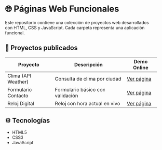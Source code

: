 # 🌐 Páginas Web Funcionales

Este repositorio contiene una colección de proyectos web desarrollados con HTML, CSS y JavaScript. Cada carpeta representa una aplicación funcional.

## 🚀 Proyectos publicados

| Proyecto               | Descripción                        | Demo Online                                  |
|------------------------|------------------------------------|----------------------------------------------|
| Clima (API Weather)    | Consulta de clima por ciudad       | [Ver página](https://TU_USUARIO.github.io/paginaswebfuncionales/proyecto-clima/) |
| Formulario Contacto    | Formulario básico con validación   | [Ver página](https://TU_USUARIO.github.io/paginaswebfuncionales/formulario-contacto/) |
| Reloj Digital          | Reloj con hora actual en vivo      | [Ver página](https://TU_USUARIO.github.io/paginaswebfuncionales/reloj-digital/) |

## ⚙️ Tecnologías
- HTML5
- CSS3
- JavaScript
